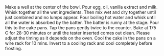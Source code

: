Make a well at the center of the bowl. Pour egg, oil, vanilla extract and milk.
Whisk together all the wet ingredients. Then mix wet and dry together until just combined and no lumps appear.
Pour boiling hot water and whisk until all the water is absorbed by the batter. The batter is runny at the stage.
Pour this to the cake pans. Tap the pans gently twice to the counter.
Bake at 175 C for 28-30 minutes or until the tester inserted comes out clean. 
Please adjust the timing as it depends on the oven.
Cool the cake in the pans on a wire rack for 10 mins. 
Invert to a cooling rack and cool completely before frosting.